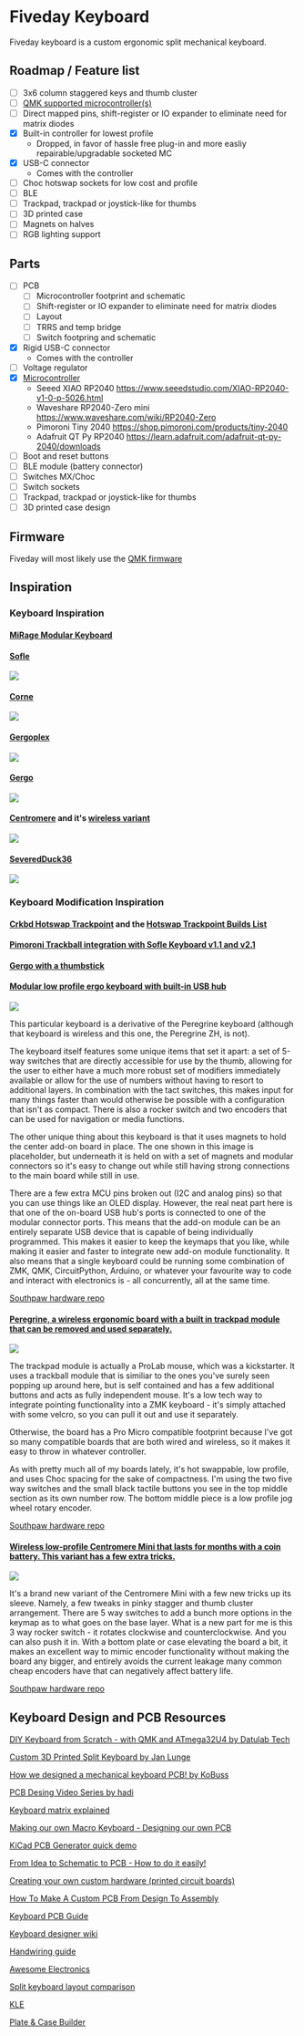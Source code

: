 # Fiveday Keyboard 

Fiveday keyboard is a custom ergonomic split mechanical keyboard. 

## Roadmap / Feature list

- [ ] 3x6 column staggered keys and thumb cluster
- [ ] [QMK supported microcontroller(s)](https://beta.docs.qmk.fm/developing-qmk/c-development/compatible_microcontrollers) 
- [ ] Direct mapped pins, shift-register or IO expander to eliminate need for matrix diodes
- [x] Built-in controller for lowest profile 
   - Dropped, in favor of hassle free plug-in and more easliy repairable/upgradable socketed MC
- [x] USB-C connector
  - Comes with the controller
- [ ] Choc hotswap sockets for low cost and profile
- [ ] BLE 
- [ ] Trackpad, trackpad or joystick-like for thumbs 
- [ ] 3D printed case
- [ ] Magnets on halves
- [ ] RGB lighting support 

## Parts 

- [ ] PCB
   - [ ] Microcontroller footprint and schematic
   - [ ] Shift-register or IO expander to eliminate need for matrix diodes
   - [ ] Layout
   - [ ] TRRS and temp bridge
   - [ ] Switch footpring and schematic
- [x] Rigid USB-C connector
  - Comes with the controller
- [ ] Voltage regulator 
- [x] [Microcontroller](https://beta.docs.qmk.fm/developing-qmk/c-development/compatible_microcontrollers) 
  - Seeed XIAO RP2040 https://www.seeedstudio.com/XIAO-RP2040-v1-0-p-5026.html
  - Waveshare RP2040-Zero mini https://www.waveshare.com/wiki/RP2040-Zero
  - Pimoroni Tiny 2040 https://shop.pimoroni.com/products/tiny-2040
  - Adafruit QT Py RP2040 https://learn.adafruit.com/adafruit-qt-py-2040/downloads
- [ ] Boot and reset buttons
- [ ] BLE module (battery connector)
- [ ] Switches MX/Choc
- [ ] Switch sockets
- [ ] Trackpad, trackpad or joystick-like for thumbs 
- [ ] 3D printed case design

## Firmware 

Fiveday will most likely use the [QMK firmware](https://qmk.fm/)


## Inspiration 

### Keyboard Inspiration

#### [MiRage Modular Keyboard](https://github.com/zackfreedman/mirage)

#### [Sofle](https://github.com/josefadamcik/SofleKeyboard)
![](images/soflev2.jpg)

#### [Corne](https://github.com/foostan/crkbd)
![](images/corne.jpg)

#### [Gergoplex](https://www.gboards.ca/product/gergoplex)
![](images/gergoplex.jpg)

#### [Gergo](https://www.gboards.ca/product/gergo)
![](images/gergo.jpg)

#### [Centromere](https://southpawdesign.net/products/centromere-group-buy?variant=31652176232508) and it's [wireless variant](https://southpawdesign.net/products/centromere-wireless-keyboard?variant=8868004724796)
![](images/centromere.jpg)

#### [SeveredDuck36](https://github.com/JW2586/SeveredDuck36)
![](images/severedduck.jpg)

### Keyboard Modification Inspiration

#### [Crkbd Hotswap Trackpoint](https://github.com/manna-harbour/crkbd/blob/master/trackpoint/readme.org) and the [Hotswap Trackpoint Builds List](https://github.com/manna-harbour/crkbd/issues/1)

#### [Pimoroni Trackball integration with Sofle Keyboard v1.1 and v2.1](https://github.com/foureight84/sofle-keyboard-pimoroni/blob/master/README.md)

#### [Gergo with a thumbstick](https://old.reddit.com/r/ErgoMechKeyboards/comments/h907fn/gergo_with_a_thumbstick_finally/)

#### [Modular low profile ergo keyboard with built-in USB hub](https://old.reddit.com/r/ErgoMechKeyboards/comments/ownjxm/modular_low_profile_ergo_keyboard_with_builtin/)
![](images/southpawhub.jpg)

This particular keyboard is a derivative of the Peregrine keyboard (although that keyboard is wireless and this one, the Peregrine ZH, is not).

The keyboard itself features some unique items that set it apart: a set of 5-way switches that are directly accessible for use by the thumb, allowing for the user to either have a much more robust set of modifiers immediately available or allow for the use of numbers without having to resort to additional layers. In combination with the tact switches, this makes input for many things faster than would otherwise be possible with a configuration that isn't as compact. There is also a rocker switch and two encoders that can be used for navigation or media functions.

The other unique thing about this keyboard is that it uses magnets to hold the center add-on board in place. The one shown in this image is placeholder, but underneath it is held on with a set of magnets and modular connectors so it's easy to change out while still having strong connections to the main board while still in use.

There are a few extra MCU pins broken out (I2C and analog pins) so that you can use things like an OLED display. However, the real neat part here is that one of the on-board USB hub's ports is connected to one of the modular connector ports. This means that the add-on module can be an entirely separate USB device that is capable of being individually programmed. This makes it easier to keep the keymaps that you like, while making it easier and faster to integrate new add-on module functionality. It also means that a single keyboard could be running some combination of ZMK, QMK, CircuitPython, Arduino, or whatever your favourite way to code and interact with electronics is - all concurrently, all at the same time.

[Southpaw hardware repo](https://github.com/spe2/southpaw_hardware)

#### [Peregrine, a wireless ergonomic board with a built in trackpad module that can be removed and used separately.](https://old.reddit.com/r/MechanicalKeyboards/comments/oiwj54/made_peregrine_a_wireless_ergonomic_board_with_a/)
![](images/southpawperegrine.jpg)

The trackpad module is actually a ProLab mouse, which was a kickstarter. It uses a trackball module that is similiar to the ones you've surely seen popping up around here, but is self contained and has a few additional buttons and acts as fully independent mouse. It's a low tech way to integrate pointing functionality into a ZMK keyboard - it's simply attached with some velcro, so you can pull it out and use it separately.

Otherwise, the board has a Pro Micro compatible footprint because I've got so many compatible boards that are both wired and wireless, so it makes it easy to throw in whatever controller.

As with pretty much all of my boards lately, it's hot swappable, low profile, and uses Choc spacing for the sake of compactness. I'm using the two five way switches and the small black tactile buttons you see in the top middle section as its own number row. The bottom middle piece is a low profile jog wheel rotary encoder.

[Southpaw hardware repo](https://github.com/spe2/southpaw_hardware)

#### [Wireless low-profile Centromere Mini that lasts for months with a coin battery. This variant has a few extra tricks. ](https://old.reddit.com/r/MechanicalKeyboards/comments/ogh8pc/wireless_lowprofile_centromere_mini_that_lasts/)
![](images/southpawcentrometremod.jpg)

It's a brand new variant of the Centromere Mini with a few new tricks up its sleeve. Namely, a few tweaks in pinky stagger and thumb cluster arrangement. There are 5 way switches to add a bunch more options in the keymap as to what goes on the base layer.
What is a new part for me is this 3 way rocker switch - it rotates clockwise and counterclockwise. And you can also push it in. With a bottom plate or case elevating the board a bit, it makes an excellent way to mimic encoder functionality without making the board any bigger, and entirely avoids the current leakage many common cheap encoders have that can negatively affect battery life.

[Southpaw hardware repo](https://github.com/spe2/southpaw_hardware)

## Keyboard Design and PCB Resources

[DIY Keyboard from Scratch - with QMK and ATmega32U4 by Datulab Tech](https://youtu.be/dpd4y-xZGN0)

[Custom 3D Printed Split Keyboard by Jan Lunge](https://youtu.be/WmjB4KrfuN0)

[How we designed a mechanical keyboard PCB! by KoBuss](https://youtu.be/ezk02GJ9iMs)

[PCB Desing Video Series by hadi](https://www.youtube.com/watch?v=BhFqkVggv8Q&list=PLbtY7JsOJDYkHNuTmBtGgaWv_qipKeL-u)

[Keyboard matrix explained](http://blog.komar.be/how-to-make-a-keyboard-the-matrix/)

[Making our own Macro Keyboard - Designing our own PCB](https://youtu.be/qcEJ3mDn-Nk)

[KiCad PCB Generator quick demo](https://youtu.be/58UxCL_o66E)

[From Idea to Schematic to PCB - How to do it easily!](https://youtu.be/35YuILUlfGs)

[Creating your own custom hardware (printed circuit boards)](https://youtu.be/9zU92H_CLVI)

[How To Make A Custom PCB From Design To Assembly](https://youtu.be/JCmg-18BxTU)

[Keyboard PCB Guide](https://github.com/ruiqimao/keyboard-pcb-guide)

[Keyboard designer wiki](https://wiki.ai03.com/)

[Handwiring guide](https://wiki.geekhack.org/index.php?title=Hard-Wiring_How-To)

[Awesome Electronics](https://github.com/kitspace/awesome-electronics)

[Split keyboard layout comparison](https://jhelvy.shinyapps.io/splitkbcompare/)

[KLE](http://www.keyboard-layout-editor.com/)

[Plate & Case Builder](http://builder.swillkb.com/)
